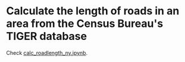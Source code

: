 # Calculate the length of roads in an area from the Census Bureau's TIGER database

Check [calc_roadlength_ny.ipynb](calc_roadlength_ny.ipynb).
